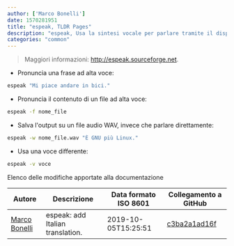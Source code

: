 ```yaml
---
author: ['Marco Bonelli']
date: 1570281951
title: "espeak, TLDR Pages"
description: "espeak, Usa la sintesi vocale per parlare tramite il dispositivo audio di output predefinito."
categories: "common"
---
```

> Maggiori informazioni: <http://espeak.sourceforge.net>.

- Pronuncia una frase ad alta voce:

```bash
espeak "Mi piace andare in bici."
```

- Pronuncia il contenuto di un file ad alta voce:

```bash
espeak -f nome_file
```

- Salva l'output su un file audio WAV, invece che parlare direttamente:

```bash
espeak -w nome_file.wav "È GNU più Linux."
```

- Usa una voce differente:

```bash
espeak -v voce
```
Elenco delle modifiche apportate alla documentazione


Autore | Descrizione | Data formato ISO 8601 | Collegamento a GitHub
------|-----|-----|-----
[Marco Bonelli](mailto:marco@mebeim.net) | espeak: add Italian translation. | 2019-10-05T15:25:51 | [c3ba2a1ad16f](https://github.com/tldr-pages/tldr/commit/c3ba2a1ad16fcb2d041b2b7db1b522235df34bbe)

